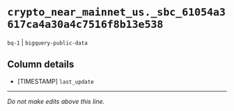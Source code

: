 # `crypto_near_mainnet_us._sbc_61054a3617ca4a30a4c7516f8b13e538`
`bq-1` | `bigquery-public-data`

## Column details
* [TIMESTAMP] `last_update`

-------------------------------------------------------------------------------
*Do not make edits above this line.*
